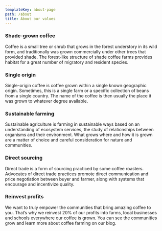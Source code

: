 ```yaml
---
templateKey: about-page
path: /about
title: About our values
---
```

### Shade-grown coffee
Coffee is a small tree or shrub that grows in the forest understory in its wild form, and traditionally was grown commercially under other trees that provided shade. The forest-like structure of shade coffee farms provides habitat for a great number of migratory and resident species.

### Single origin
Single-origin coffee is coffee grown within a single known geographic origin. Sometimes, this is a single farm or a specific collection of beans from a single country. The name of the coffee is then usually the place it was grown to whatever degree available.

### Sustainable farming
Sustainable agriculture is farming in sustainable ways based on an understanding of ecosystem services, the study of relationships between organisms and their environment. What grows where and how it is grown are a matter of choice and careful consideration for nature and communities.

### Direct sourcing
Direct trade is a form of sourcing practiced by some coffee roasters. Advocates of direct trade practices promote direct communication and price negotiation between buyer and farmer, along with systems that encourage and incentivize quality.

### Reinvest profits
We want to truly empower the communities that bring amazing coffee to you. That’s why we reinvest 20% of our profits into farms, local businesses and schools everywhere our coffee is grown. You can see the communities grow and learn more about coffee farming on our blog.
